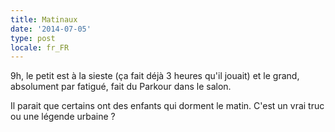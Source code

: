 ```yaml
---
title: Matinaux
date: '2014-07-05'
type: post
locale: fr_FR
---
```


9h, le petit est à la sieste (ça fait déjà 3 heures qu'il jouait) et le grand, absolument par fatigué, fait du Parkour dans le salon.

Il parait que certains ont des enfants qui dorment le matin. C'est un vrai truc ou une légende urbaine ?

